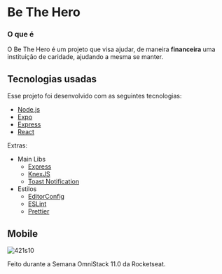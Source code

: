 # Be The Hero

### O que é

O Be The Hero é um projeto que visa ajudar, de maneira <b>financeira</b> uma instituição de caridade, ajudando a mesma se manter. 

## Tecnologias usadas
Esse projeto foi desenvolvido com as seguintes tecnologias:
- [Node.js](https://nodejs.org/en/)
- [Expo](https://expo.io/)
- [Express](https://expressjs.com/pt-br/)
- [React](https://pt-br.reactjs.org/)

Extras:

- Main Libs
  - [Express](https://expressjs.com/pt-br/)
  - [KnexJS](http://knexjs.org/)
  - [Toast Notification](https://github.com/jossmac/react-toast-notifications)
- Estilos
  - [EditorConfig](https://editorconfig.org/)
  - [ESLint](https://eslint.org/)
  - [Prettier](https://prettier.io/)

## Mobile

![421s10](https://github.com/vncscampos/BeTheHero/blob/master/.github/421s10.gif)


Feito durante a Semana OmniStack 11.0 da Rocketseat.
